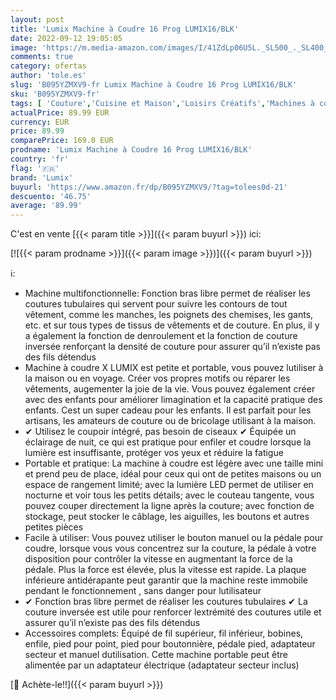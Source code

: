 ```yaml
---
layout: post
title: 'Lumix Machine à Coudre 16 Prog LUMIX16/BLK'
date: 2022-09-12 19:05:05
image: 'https://m.media-amazon.com/images/I/41ZdLp06U5L._SL500_._SL400_.jpg'
comments: true
category: ofertas
author: 'tole.es'
slug: 'B095YZMXV9-fr Lumix Machine à Coudre 16 Prog LUMIX16/BLK'
sku: 'B095YZMXV9-fr'
tags: [ 'Couture','Cuisine et Maison','Loisirs Créatifs','Machines à coudre','lumix','🇫🇷', ]
actualPrice: 89.99 EUR
currency: EUR
price: 89.99
comparePrice: 169.0 EUR
prodname: 'Lumix Machine à Coudre 16 Prog LUMIX16/BLK'
country: 'fr'
flag: '🇫🇷'
brand: 'Lumix'
buyurl: 'https://www.amazon.fr/dp/B095YZMXV9/?tag=tolees0d-21'
descuento: '46.75'
average: '89.99'
---
```


C'est en vente [{{< param title >}}]({{< param buyurl >}}) ici:

[![{{< param prodname >}}]({{< param image >}})]({{< param buyurl >}})

ℹ️:

- Machine multifonctionnelle: Fonction bras libre permet de réaliser les coutures tubulaires qui servent pour suivre les contours de tout vêtement, comme les manches, les poignets des chemises, les gants, etc. et sur tous types de tissus de vêtements et de couture. En plus, il y a également la fonction de denroulement et la fonction de couture inversée renforçant la densité de couture pour assurer qu’il n’existe pas des fils détendus
- Machine à coudre X LUMIX est petite et portable, vous pouvez lutiliser à la maison ou en voyage. Créer vos propres motifs ou réparer les vêtements, augementer la joie de la vie. Vous pouvez également créer avec des enfants pour améliorer limagination et la capacité pratique des enfants. Cest un super cadeau pour les enfants. Il est parfait pour les artisans, les amateurs de couture ou de bricolage utilisant à la maison.
- ✔ Utilisez le coupoir intégré, pas besoin de ciseaux ✔ Équipée un éclairage de nuit, ce qui est pratique pour enfiler et coudre lorsque la lumière est insuffisante, protéger vos yeux et réduire la fatigue
- Portable et pratique: La machine à coudre est légère avec une taille mini et prend peu de place, idéal pour ceux qui ont de petites maisons ou un espace de rangement limité; avec la lumière LED permet de utiliser en nocturne et voir tous les petits détails; avec le couteau tangente, vous pouvez couper directement la ligne après la couture; avec fonction de stockage, peut stocker le câblage, les aiguilles, les boutons et autres petites pièces
- Facile à utiliser: Vous pouvez utiliser le bouton manuel ou la pédale pour coudre, lorsque vous vous concentrez sur la couture, la pédale à votre disposition pour contrôler la vitesse en augmentant la force de la pédale. Plus la force est élevée, plus la vitesse est rapide. La plaque inférieure antidérapante peut garantir que la machine reste immobile pendant le fonctionnement , sans danger pour lutilisateur
- ✔ Fonction bras libre permet de réaliser les coutures tubulaires ✔ La couture inversée est utile pour renforcer lextrémité des coutures utile et assurer qu’il n’existe pas des fils détendus
- Accessoires complets: Équipé de fil supérieur, fil inférieur, bobines, enfile, pied pour point, pied pour boutonnière, pédale pied, adaptateur secteur et manuel dutilisation. Cette machine portable peut être alimentée par un adaptateur électrique (adaptateur secteur inclus)

[🛒 Achète-le!!]({{< param buyurl >}})
